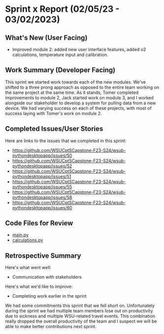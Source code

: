 # Sprint x Report (02/05/23 - 03/02/2023)

## What's New (User Facing)
 * Improved module 2: added new user interface features, added o2 calculations, temperature input and calibration.


## Work Summary (Developer Facing)
This sprint we started work towards each of the new modules. We've shifted to a three prong approach as opposed to the entire team working on the same project at the same time. As it stands, Tomer completed improvements to module 2, Jack started work on module 3, and I worked alongside our stakeholder to develop a system for pulling data from a new device. We had varying success on each of these projects, with most of success laying with Tomer's work on module 2.


## Completed Issues/User Stories
Here are links to the issues that we completed in this sprint:
 * https://github.com/WSUCptSCapstone-F23-S24/wsub-pythondesktopapp/issues/50
 * https://github.com/WSUCptSCapstone-F23-S24/wsub-pythondesktopapp/issues/52
 * https://github.com/WSUCptSCapstone-F23-S24/wsub-pythondesktopapp/issues/51
 * https://github.com/WSUCptSCapstone-F23-S24/wsub-pythondesktopapp/issues/55
 * https://github.com/WSUCptSCapstone-F23-S24/wsub-pythondesktopapp/issues/58
 * https://github.com/WSUCptSCapstone-F23-S24/wsub-pythondesktopapp/issues/60



## Code Files for Review
 * [main.py](https://github.com/WSUCptSCapstone-F23-S24/wsub-pythondesktopapp/blob/master/application/mainUI/main.py)
 * [calculations.py](https://github.com/WSUCptSCapstone-F23-S24/wsub-pythondesktopapp/blob/master/calculations/Calculations.py)


## Retrospective Summary
Here's what went well:
  * Communication with stakeholders
 
Here's what we'd like to improve:
  * Completing work earlier in the sprint

We had some commitments this sprint that we fell short on. Unfortunately during the sprint we had multiple team members lose out on productivity due to sickness and multiple WSU-related travel events. This combination really dropped the overall productivity of the team and I suspect we will be able to make better contributions next sprint. 